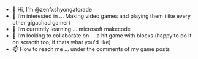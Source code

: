 - 👋 Hi, I’m @zenfxshyongatorade
- 👀 I’m interested in ... Making video games and playing them (like every other gigachad gamer)
- 🌱 I’m currently learning ... microsoft makecode
- 💞️ I’m looking to collaborate on ... a hit game with blocks (happy to do it on scracth too, if thats what you'd like)
- 📫 How to reach me ... under the comments of my game posts

<!---
zenfxshyongatorade/zenfxshyongatorade is a ✨ special ✨ repository because its `README.md` (this file) appears on your GitHub profile.
You can click the Preview link to take a look at your changes.
--->
